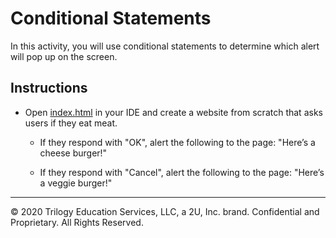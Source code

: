# Conditional Statements

In this activity, you will use conditional statements to determine which alert will pop up on the screen.

## Instructions

* Open [index.html](index.html) in your IDE and create a website from scratch that asks users if they eat meat.

  * If they respond with "OK", alert the following to the page: "Here’s a cheese burger!"

  * If they respond with "Cancel", alert the following to the page: "Here’s a veggie burger!"

---
© 2020 Trilogy Education Services, LLC, a 2U, Inc. brand. Confidential and Proprietary. All Rights Reserved.
